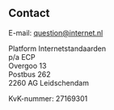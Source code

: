 
## Contact

E-mail: [question@internet.nl](mailto:question@internet.nl)

Platform Internetstandaarden  
p/a ECP  
Overgoo 13  
Postbus 262  
2260 AG  Leidschendam  

KvK-nummer: 27169301
